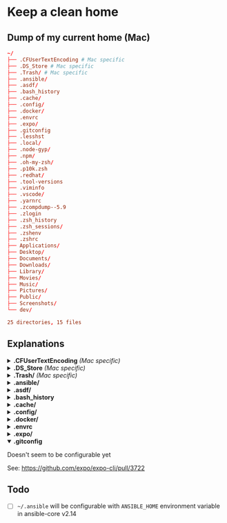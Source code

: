 # Keep a clean home

## Dump of my current home (Mac)

```toml
~/
├── .CFUserTextEncoding # Mac specific
├── .DS_Store # Mac specific
├── .Trash/ # Mac specific
├── .ansible/
├── .asdf/
├── .bash_history
├── .cache/
├── .config/
├── .docker/
├── .envrc
├── .expo/
├── .gitconfig
├── .lesshst
├── .local/
├── .node-gyp/
├── .npm/
├── .oh-my-zsh/
├── .p10k.zsh
├── .redhat/
├── .tool-versions
├── .viminfo
├── .vscode/
├── .yarnrc
├── .zcompdump--5.9
├── .zlogin
├── .zsh_history
├── .zsh_sessions/
├── .zshenv
├── .zshrc
├── Applications/
├── Desktop/
├── Documents/
├── Downloads/
├── Library/
├── Movies/
├── Music/
├── Pictures/
├── Public/
├── Screenshots/
└── dev/

25 directories, 15 files
```

## Explanations

<details>
  <summary>
    <b>.CFUserTextEncoding</b>
    <i>(Mac specific)</i>
  </summary>

Stores the default text encoding and preferred language

See: <https://superuser.com/questions/82123/mac-whats-cfusertextencoding-for>

</details>

<details>
  <summary>
    <b>.DS_Store</b>
    <i>(Mac specific)</i>
  </summary>

Stores the Finder view settings of the directory

See: <https://www.arno.org/on-the-origins-of-ds-store>

</details>

<details>
  <summary>
    <b>.Trash/</b>
    <i>(Mac specific)</i>
  </summary>

Stores the Trash (yeah, you guessed it)

</details>

<details>
  <summary>
    <b>.ansible/</b>
    <i></i>
  </summary>

Stores all ansible files

Will be configurable with the `ANSIBLE_HOME` environment variable in ansible-core v2.14

See: <https://github.com/ansible/ansible/pull/76114>

</details>

<details>
  <summary>
    <b>.asdf/</b>
    <i></i>
  </summary>

Stores all asdf files

Configurable with the `ASDF_DATA_DIR` environment variable (should be set before sourcing `asdf.sh`)

See: <https://asdf-vm.com/manage/configuration.html#environment-variables>

</details>

<details>
  <summary>
    <b>.bash_history</b>
    <i></i>
  </summary>

Stores the bash history (yeah, you guessed it)

Creation could be prevented system-wide with the command `echo 'set +o history' >> /etc/profile` (to avoid prevention from `~.bashrc`)

</details>

<details>
  <summary>
    <b>.cache/</b>
    <i></i>
  </summary>

Part of the XDG Base Directory Specification, corresponds to `XDG_CACHE_HOME`

Required, should not be removed

</details>

<details>
  <summary>
    <b>.config/</b>
    <i></i>
  </summary>

Part of the XDG Base Directory Specification, corresponds to `XDG_CONFIG_HOME`

Required, should not be removed

</details>

<details>
  <summary>
    <b>.docker/</b>
    <i></i>
  </summary>

Doesn't seem to be configurable yet

See: <https://github.com/docker/cli/issues/2423>

</details>

<details>
  <summary>
    <b>.envrc</b>
    <i></i>
  </summary>

Used automatically by direnv when navigating with zsh

Required, should not be removed

</details>

<details>
  <summary>
    <b>.expo/</b>
    <i></i>
  </summary>

Doesn't seem to be configurable yet

See: <https://github.com/expo/expo-cli/pull/3722>

</details>

<details open>
  <summary>
    <b>.gitconfig</b>
    <i></i>
  </summary>

Doesn't seem to be configurable yet

See: <https://github.com/expo/expo-cli/pull/3722>

</details>

## Todo

- [ ] `~/.ansible` will be configurable with `ANSIBLE_HOME` environment variable in ansible-core v2.14
